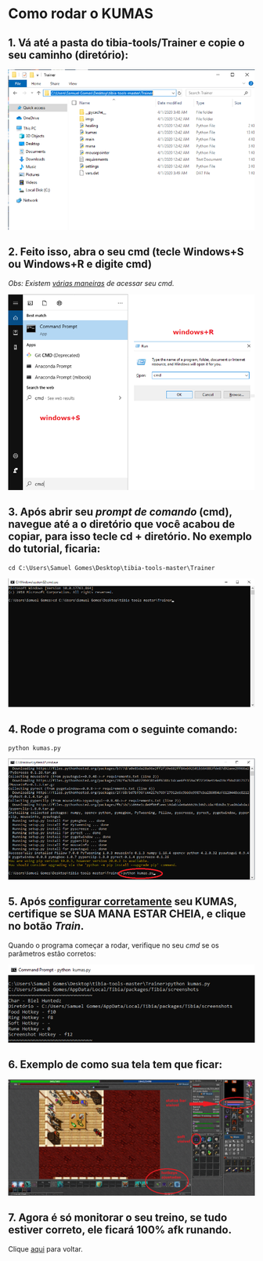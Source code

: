 # Como rodar o KUMAS

## 1. Vá até a pasta do tibia-tools/Trainer e copie o seu caminho (diretório):

![alt text](https://github.com/SamuelBFG/tibia-tools/blob/master/Trainer/tutorial/imgs/install0_1.png?raw=true "Copy path")

## 2. Feito isso, abra o seu cmd (tecle Windows+S ou Windows+R e digite cmd)<br/>
*Obs: Existem [várias maneiras](https://www.techtudo.com.br/listas/noticia/2016/05/mais-de-dez-maneiras-de-abrir-o-prompt-de-comando-no-windows-10.html) de acessar seu cmd.*

![alt text](https://github.com/SamuelBFG/tibia-tools/blob/master/Trainer/tutorial/imgs/config0_0.png?raw=true "Open cmd")

## 3. Após abrir seu *prompt de comando* (cmd), navegue até a o diretório que você acabou de copiar, para isso tecle cd + diretório. No exemplo do tutorial, ficaria:
```shell
cd C:\Users\Samuel Gomes\Desktop\tibia-tools-master\Trainer
```
![alt text](https://github.com/SamuelBFG/tibia-tools/blob/master/Trainer/tutorial/imgs/install1_0.png?raw=true "Cd cmd")

## 4. Rode o programa com o seguinte comando:
```shell
python kumas.py
```

![alt text](https://github.com/SamuelBFG/tibia-tools/blob/master/Trainer/tutorial/imgs/install2_0.png?raw=true "deploying KUMAS")

## 5. Após [configurar corretamente](https://github.com/SamuelBFG/tibia-tools/blob/master/Trainer/tutorial/tut_1.md) seu KUMAS, certifique se **SUA MANA ESTAR CHEIA**, e clique no botão *Train*.

Quando o programa começar a rodar, verifique no seu *cmd* se os parâmetros estão corretos:

![alt text](https://github.com/SamuelBFG/tibia-tools/blob/master/Trainer/tutorial/imgs/kumas0_1.png?raw=true "Parameters Checking")

## 6. Exemplo de como sua tela tem que ficar:

![alt text](https://github.com/SamuelBFG/tibia-tools/blob/master/Trainer/tutorial/imgs/example0.png?raw=true "Example")

## 7. Agora é só monitorar o seu treino, se tudo estiver correto, ele ficará 100% afk runando.

Clique [aqui](https://github.com/SamuelBFG/tibia-tools/blob/master/README.md) para voltar.